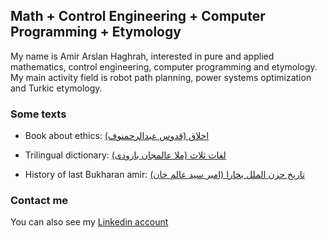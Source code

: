## Math + Control Engineering + Computer Programming + Etymology

My name is Amir Arslan Haghrah, interested in pure and applied mathematics, control engineering, computer programming and etymology. My main activity field is robot path planning, power systems optimization and Turkic etymology.

### Some texts
* Book about ethics: [اخلاق (قدوس عبدالرحمنوف)](https://github.com/Haghrah/Akhlagh/blob/master/akhlaq.pdf)

* Trilingual dictionary: [لغات ثلاث (ملا عالمجان بارودی)](https://github.com/Haghrah/lughati_thalath/blob/master/uch_til.pdf)

* History of last Bukharan amir: [تاریخ حزن الملل بخارا (امیر سید عالم خان)](https://github.com/Haghrah/Tarihi-huzn-ul-milali-buhara/blob/master/tarixi_huzn_ul_milal.pdf)

### Contact me
You can also see my [Linkedin account](https://www.linkedin.com/in/amir-arslan-haghrah-53b2258a)
